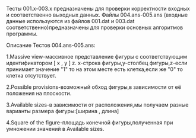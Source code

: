 Тесты 001.x-003.x предназначены для проверки корректности входных и соответственно выходных данных.
Файлы 004.ans-005.ans (входные данные используются из файлов 001.dat и 003.dat соответственно)предназначены для проверки основных алгоритмов программы.

Описание Тестов 004.ans-005.ans:

1.Massive view-массивное представление фигуры с соответствующим идентификатором  [ x , y ] z.
x-строка фигуры,y-столбец фигуры,z-если принимает значение "1" то на этом месте есть клетка,если же "0" то клетка отсутствует.

2.Possible provisions-возможный обход фигуры,в зависимости от её положения на плоскости.

3.Available sizes-в зависимости от расположения,мы получаем разные варианты размера фигуры:[ширина , длина]

4.Square of the figure-площадь конечной фигуры,полученная при умножении значений в Available sizes.
